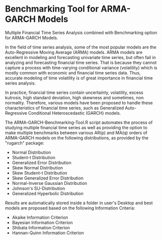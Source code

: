 # Benchmarking Tool for ARMA-GARCH Models

Multiple Financial Time Series Analysis combined with Benchmarking option for ARMA-GARCH Models.

In the field of time series analysis, some of the most popular models are the Auto-Regressive Moving Average (ARMA) models. ARMA models are excellent in modeling and forecasting univariate time series, but often fail in analyzing and forecasting financial time series. That is because they cannot capture a process with time-varying conditional variance (volatility) which is mostly common with economic and financial time series data. Thus, accurate modeling of time volatility is of great importance in financial time series analysis.

In practice, financial time series contain uncertainty, volatility, excess kutrosis, high standard deviation, high skewness and sometimes, non normality. Therefore, various models have been proposed to handle these characteristics of financial time series, such as Generalized Auto-Regressive Conditional Heteroscedastic (GARCH) models.

The ARMA-GARCH-Benchmarking-Tool.R script automates the process of studying multiple financial time series as well as providing the option to make multiple benchmarks between various AR(p) and MA(q) orders of ARMA-GARCH models on the following distributions, as provided by the "rugarch" package:

<ul>
<li>Normal Distribution</li>
<li>Student-t Distribution</li>
<li>Generalized Error Distribution</li>
<li>Skew Normal Distribution</li>
<li>Skew Student-t Distribution</li>
<li>Skew Generalized Error Distribution</li>
<li>Normal-Inverse Gaussian Distribution</li>
<li>Johnson's SU-Distribution</li>
<li>Generalized Hyperbolic Distribution</li>
</ul>

Results are automatically stored inside a folder in user's Desktop and best models are proposed based on the following Information Criteria:

<ul>
<li>Akaike Information Criterion</li>
<li>Bayesian Information Criterion</li>
<li>Shibata Information Criterion</li>
<li>Hannan-Quinn Information Criterion</li>
</ul>
